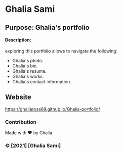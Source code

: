# Ghalia Sami

## Purpose: Ghalia's portfolio

#### Description: 
exploring this portfolio allows to navigate the following:

* Ghalia's photo.
* Ghalia's bio.
* Ghalia's resume.
* Ghalia's works.
* Ghalia's contact information.

## Website
 https://ghaliarose89.github.io/Ghalia-portfolio/


### Contribution
Made with ❤️️ by Ghalia


### ©️ [2021] [Ghalia Sami]

